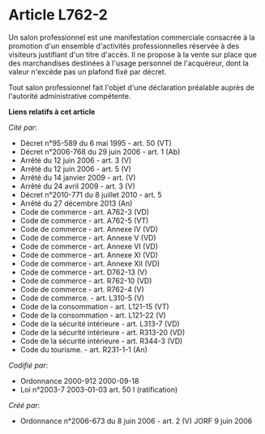# Article L762-2

Un salon professionnel est une manifestation commerciale consacrée à la promotion d'un ensemble d'activités professionnelles
réservée à des visiteurs justifiant d'un titre d'accès. Il ne propose à la vente sur place que des marchandises destinées à
l'usage personnel de l'acquéreur, dont la valeur n'excède pas un plafond fixé par décret.

Tout salon professionnel fait l'objet d'une déclaration préalable auprès de l'autorité administrative compétente.

**Liens relatifs à cet article**

_Cité par_:

  - Décret n°95-589 du 6 mai 1995 - art. 50 (VT)
  - Décret n°2006-768 du 29 juin 2006 - art. 1 (Ab)
  - Arrêté du 12 juin 2006 - art. 3 (V)
  - Arrêté du 12 juin 2006 - art. 5 (V)
  - Arrêté du 14 janvier 2009 - art. (V)
  - Arrêté du 24 avril 2009 - art. 3 (V)
  - Décret n°2010-771 du 8 juillet 2010 - art. 5
  - Arrêté du 27 décembre 2013 (An)
  - Code de commerce - art. A762-3 (VD)
  - Code de commerce - art. A762-5 (VT)
  - Code de commerce - art. Annexe IV (VD)
  - Code de commerce - art. Annexe V (VD)
  - Code de commerce - art. Annexe VI (VD)
  - Code de commerce - art. Annexe XI (VD)
  - Code de commerce - art. Annexe XII (VD)
  - Code de commerce - art. D762-13 (V)
  - Code de commerce - art. R762-10 (VD)
  - Code de commerce - art. R762-4 (V)
  - Code de commerce. - art. L310-5 (V)
  - Code de la consommation - art. L121-15 (VT)
  - Code de la consommation - art. L121-22 (V)
  - Code de la sécurité intérieure - art. L313-7 (VD)
  - Code de la sécurité intérieure - art. R313-20 (VD)
  - Code de la sécurité intérieure - art. R344-3 (VD)
  - Code du tourisme. - art. R231-1-1 (An)

_Codifié par_:

  - Ordonnance 2000-912 2000-09-18
  - Loi n°2003-7 2003-01-03 art. 50 I (ratification)

_Créé par_:

  - Ordonnance n°2006-673 du 8 juin 2006 - art. 2 (V) JORF 9 juin 2006
